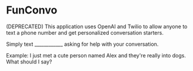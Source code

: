 # FunConvo
(DEPRECATED)
This application uses OpenAI and Twilio to allow anyone to text a phone number and get personalized conversation starters.

Simply text ____________ asking for help with your conversation.

Example: I just met a cute person named Alex and they're really into dogs. What should I say?
